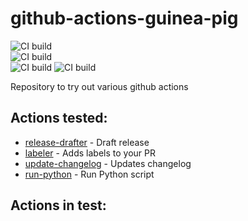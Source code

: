 # github-actions-guinea-pig

![CI build](https://github.com/yogingale/github-actions-guinea-pig/workflows/Label%20PRs/badge.svg?branch=main)  
![CI build](https://github.com/yogingale/github-actions-guinea-pig/workflows/Release%20Drafter/badge.svg?branch=main)  
![CI build](https://github.com/yogingale/github-actions-guinea-pig/workflows/Update%20Changelog/badge.svg?branch=main)
![CI build](https://github.com/yogingale/github-actions-guinea-pig/workflows/Run%20Python%20Script/badge.svg?branch=main)  

Repository to try out various github actions

## Actions tested:
* [release-drafter](https://github.com/marketplace/actions/release-drafter) - Draft release
* [labeler](https://github.com/marketplace/actions/labeler) - Adds labels to your PR
* [update-changelog](https://github.com/marketplace/actions/update-changelog) - Updates changelog
* [run-python](https://github.com/marketplace/actions/setup-python) - Run Python script

## Actions in test:
